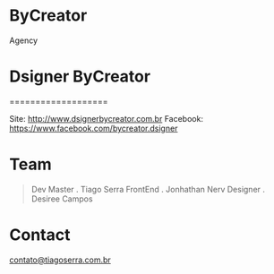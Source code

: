 # ByCreator
Agency

# Dsigner ByCreator
===================

Site: http://www.dsignerbycreator.com.br
Facebook: https://www.facebook.com/bycreator.dsigner

# Team
> Dev Master . Tiago Serra
> FrontEnd . Jonhathan Nerv
> Designer . Desiree Campos

# Contact
contato@tiagoserra.com.br
